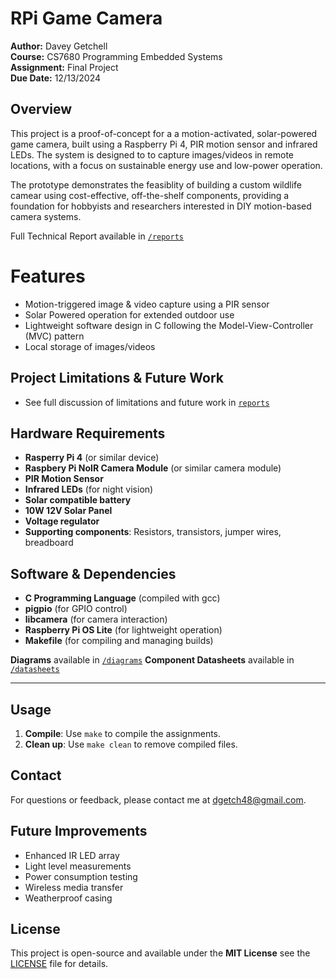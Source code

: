 # RPi Game Camera<br>
**Author:** Davey Getchell<br>
**Course:** CS7680 Programming Embedded Systems<br>
**Assignment:** Final Project<br>
**Due Date:** 12/13/2024

## Overview
This project is a proof-of-concept for a a motion-activated, solar-powered game camera, built using a Raspberry Pi 4, PIR motion sensor and infrared LEDs. The system is designed to to capture images/videos in remote locations, with a focus on sustainable energy use and low-power operation. 

The prototype demonstrates the feasiblity of building a custom wildlife camear using cost-effective, off-the-shelf components, providing a foundation for hobbyists and researchers interested in DIY motion-based camera systems. 

Full Technical Report available in [`/reports`](reports/) 

# Features
- Motion-triggered image & video capture using a PIR sensor
- Solar Powered operation for extended outdoor use
- Lightweight software design in C following the Model-View-Controller (MVC) pattern
- Local storage of images/videos

## **Project Limitations & Future Work**
- See full discussion of limitations and future work in [`reports`](reports/)

## Hardware Requirements
- **Rasperry Pi 4** (or similar device)
- **Raspbery Pi NoIR Camera Module** (or similar camera module)
- **PIR Motion Sensor**
- **Infrared LEDs** (for night vision)
- **Solar compatible battery**
- **10W 12V Solar Panel**
- **Voltage regulator**
- **Supporting components**: Resistors, transistors, jumper wires, breadboard

## **Software & Dependencies**
- **C Programming Language** (compiled with gcc)
- **pigpio** (for GPIO control)
- **libcamera** (for camera interaction)
- **Raspberry Pi OS Lite** (for lightweight operation)
- **Makefile** (for compiling and managing builds)

**Diagrams** available in [`/diagrams`](diagrams/)
**Component Datasheets** available in [`/datasheets`](datasheets/)

--- 

## Usage
1. **Compile**: Use `make` to compile the assignments.
2. **Clean up**: Use `make clean` to remove compiled files.

## Contact 
For questions or feedback, please contact me at [dgetch48@gmail.com](mailto:dgetch48@gmail.com).

## Future Improvements
- Enhanced IR LED array
- Light level measurements
- Power consumption testing
- Wireless media transfer
- Weatherproof casing

## License
This project is open-source and available under the **MIT License** see the [LICENSE](LICSENSE) file for details. 

